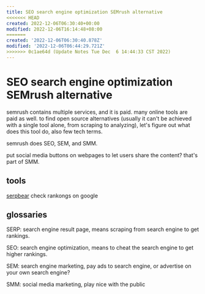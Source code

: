 ```yaml
---
title: SEO search engine optimization SEMrush alternative
<<<<<<< HEAD
created: 2022-12-06T06:30:40+00:00
modified: 2022-12-06T16:14:48+08:00
=======
created: '2022-12-06T06:30:40.878Z'
modified: '2022-12-06T06:44:29.721Z'
>>>>>>> 0c1ae64d (Update Notes Tue Dec  6 14:44:33 CST 2022)
---
```


# SEO search engine optimization SEMrush alternative

semrush contains multiple services, and it is paid. many online tools are paid as well. to find open source alternatives (usually it can't be achieved with a single tool alone, from scraping to analyzing), let's figure out what does this tool do, also few tech terms.

semrush does SEO, SEM, and SMM.

put social media buttons on webpages to let users share the content? that's part of SMM.

## tools

[serpbear](https://github.com/towfiqi/serpbear) check rankongs on google

## glossaries

SERP: search engine result page, means scraping from search engine to get rankings.

SEO: search engine optimization, means to cheat the search engine to get higher rankings.

SEM: search engine marketing, pay ads to search engine, or advertise on your own search engine?

SMM: social media marketing, play nice with the public
